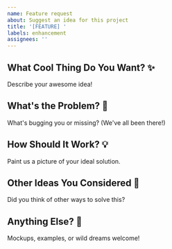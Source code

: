 ```yaml
---
name: Feature request
about: Suggest an idea for this project
title: '[FEATURE] '
labels: enhancement
assignees: ''
---
```


## What Cool Thing Do You Want? ✨
Describe your awesome idea!

## What's the Problem? 🤔
What's bugging you or missing? (We've all been there!)

## How Should It Work? 💡
Paint us a picture of your ideal solution.

## Other Ideas You Considered 🤷
Did you think of other ways to solve this?

## Anything Else? 📝
Mockups, examples, or wild dreams welcome!